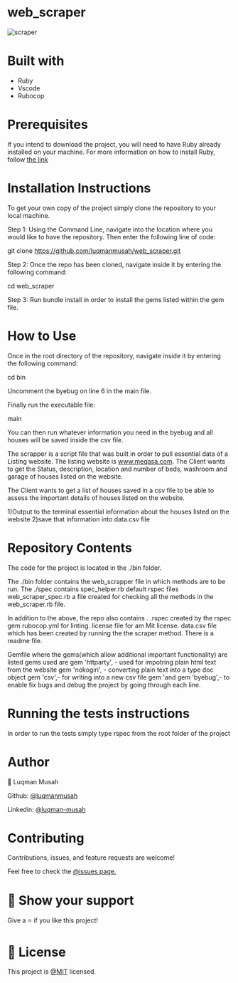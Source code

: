 # web_scraper

![scraper](https://user-images.githubusercontent.com/22328716/111468176-2d600180-871d-11eb-87bf-6455009a8e0b.png)

# Built with

- Ruby
- Vscode
- Rubocop


# Prerequisites

If you intend to download the project, you will need to have Ruby already installed on your machine. For more information on how to install Ruby, follow [the link](https://www.ruby-lang.org/en/downloads/)

# Installation Instructions

To get your own copy of the project simply clone the repository to your local machine.

Step 1: Using the Command Line, navigate into the location where you would like to have the repository. Then enter the following line of code:

git clone https://github.com/luqmanmusah/web_scraper.git

Step 2: Once the repo has been cloned, navigate inside it by entering the following command:

cd web_scraper

Step 3: Run bundle install in order to install the gems listed within the gem file.


# How to Use

Once in the root directory of the repository, navigate inside it by entering the following command:

cd bin

Uncomment the byebug on line 6 in the main file.

Finally run the executable file:

main

You can then run whatever information you need in the byebug and all houses will be saved inside the csv file.

The scrapper is a script file that was built in order to pull essential data of a Listing website. The listing website is www.meqasa.com. The Client wants to get the Status, description, location and number of beds, washroom and garage of houses listed on the website.

The Client wants to get a list of houses saved in a csv file to be able to assess the important details of houses listed on the website.

1)Output to the terminal essential information about the houses listed on the website
2)save that information into data.csv file

# Repository Contents

The code for the project is located in the ./bin folder.

The ./bin folder contains the  web_scrapper file in which methods are to be run. The ./spec contains spec_helper.rb default rspec files web_scraper_spec.rb a file created for checking all the methods in the web_scraper.rb file.

In addition to the above, the repo also contains . .rspec created by the rspec gem rubocop.yml for linting. license file for am Mit license. data.csv file which has been created by running the the scraper method. There is a readme file.

Gemfile where the gems(which allow additional important functionality) are listed gems used are gem 'httparty', - used for impotring plain html text from the website gem 'nokogiri', - converting plain text into a type doc object gem 'csv',- for writing into a new csv file gem 'and gem 'byebug',- to enable fix bugs and debug the project by going through each line.

# Running the tests instructions

In order to run the tests simply type rspec from the root folder of the project

# Author

👤 Luqman Musah

Github: [@luqmanmusah](https://github.com/luqmanmusah)

Linkedin: [@luqman-musah](https://www.linkedin.com/in/luqman-musah/)

# Contributing

Contributions, issues, and feature requests are welcome!

Feel free to check the [@issues page.](https://github.com/luqmanmusah/web_scraper/issues)

# 🤝 Show your support

Give a ⭐️ if you like this project!

# 📝 License

This project is [@MIT](https://github.com/git/git-scm.com/blob/master/MIT-LICENSE.txt) licensed.



